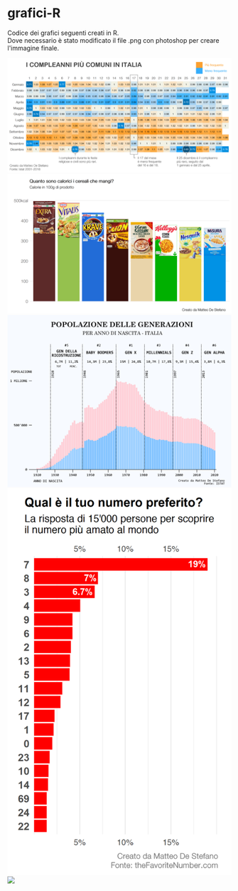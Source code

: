 # grafici-R
Codice dei grafici seguenti creati in R.\
Dove necessario è stato modificato il file .png con photoshop per creare l'immagine finale.

![](calendario_nascite/nascite.png)\
![](cereali/cereali.png)\
![](generazioni_italia/gen_ita.png)\
![](numero_favorito/numero_preferito.png)\
![](pubblicità_social/pub_social.png)
